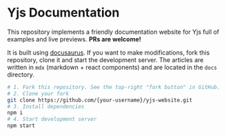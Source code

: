 # Yjs Documentation

This repository implements a friendly documentation website for Yjs full of
examples and live previews. **PRs are welcome!**

It is built using [docusaurus](https://docusaurus.io). If you want to make modifications, fork this repository, clone it and start the development server. The articles are written in `mdx` (markdown + react components) and are located in the `docs` directory.

```sh
# 1. Fork this repository. See the top-right "fork button" in GitHub.
# 2. Clone your fork
git clone https://github.com/{your-username}/yjs-website.git
# 3. Install dependencies
npm i
# 4. Start development server
npm start
```

